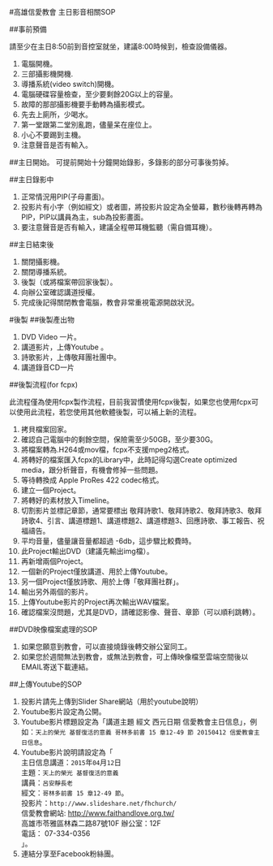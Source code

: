 #高雄信愛教會 主日影音相關SOP

##事前預備

請至少在主日8:50前到音控室就坐，建議8:00時候到，檢查設備儀器。

1. 電腦開機。
2. 三部攝影機開機. 
3. 導播系統(video switch)開機。
4. 電腦硬碟容量檢查，至少要剩餘20G以上的容量。
5. 故障的那部攝影機要手動轉為攝影模式。
6. 先去上廁所，少喝水。
7. 第一堂跟第二堂別亂跑，儘量呆在座位上。
8. 小心不要踢到主機。
9. 注意聲音是否有輸入。

##主日開始。
可提前開始十分鐘開始錄影，多錄影的部分可事後剪掉。

##主日錄影中
1. 正常情況用PIP(子母畫面)。
2. 投影片有小字（例如經文）或者圖，將投影片設定為全螢幕，數秒後轉再轉為PIP，PIP以講員為主，sub為投影畫面。
3. 要注意聲音是否有輸入，建議全程帶耳機監聽（需自備耳機）。

##主日結束後

1. 關閉攝影機。
2. 關閉導播系統。
3. 後製（或將檔案帶回家後製）。
4. 向辦公室確認講道授權。
5. 完成後記得關閉教會電腦，教會非常重視電源開啟狀況。

#後製
##後製產出物

1. DVD Video 一片。
2. 講道影片，上傳Youtube 。
3. 詩歌影片，上傳敬拜團社團中。
4. 講道錄音CD一片

##後製流程(for fcpx)

此流程僅為使用fcpx製作流程，目前我習慣使用fcpx後製，如果您也使用fcpx可以使用此流程，若您使用其他軟體後製，可以補上新的流程。

1. 拷貝檔案回家。
2. 確認自己電腦中的剩餘空間，保險需至少50GB，至少要30G。
2. 將檔案轉為.H264或mov檔，fcpx不支援mpeg2格式。
3. 將轉好的檔案匯入fcpx的Library中，此時記得勾選Create optimized media，跟分析聲音，有機會修掉一些問題。
4. 等待轉換成 Apple ProRes 422 codec格式。
5. 建立一個Project。
6. 將轉好的素材放入Timeline。
7. 切割影片並標記章節，通常要標出 敬拜詩歌1、敬拜詩歌2、敬拜詩歌3、敬拜詩歌4、引言、講道標題1、講道標題2、講道標題3、回應詩歌、事工報告、祝福禱告。
8. 平均音量，儘量讓音量都超過 -6db，這步驟比較費時。
9. 此Project輸出DVD（建議先輸出img檔）。
10. 再新增兩個Project。
11. 一個新的Project僅放講道、用於上傳Youtube。
12. 另一個Project僅放詩歌、用於上傳「敬拜團社群」。
13. 輸出另外兩個的影片。
14. 上傳Youtube影片的Project再次輸出WAV檔案。
15. 確認檔案沒問題，尤其是DVD，請確認影像、聲音、章節（可以順利跳轉）。


##DVD映像檔案處理的SOP

1. 如果您願意到教會，可以直接燒錄後轉交辦公室同工。
2. 如果您於週間無法到教會，或無法到教會，可上傳映像檔至雲端空間後以EMAIL寄送下載連結。

##上傳Youtube的SOP

1. 投影片請先上傳到Slider Share網站（用於youtube說明）
2. Youtube影片設定為公開。
3. Youtube影片標題設定為「講道主題 經文 西元日期 信愛教會主日信息」，例如：`天上的榮光 基督復活的意義 哥林多前書 15 章12-49 節 20150412 信愛教會主日信息`。
4. Youtube影片說明請設定為「  
	主日信息講道：`2015`年`04`月`12`日    
	主題：`天上的榮光 基督復活的意義`  
	講員：`呂安靜長老`  
	經文：`哥林多前書 15 章12-49 節`。  
	投影片：`http://www.slideshare.net/fhchurch/`  
	信愛教會網站: http://www.faithandlove.org.tw/  
	高雄市苓雅區林森二路87號10F 辦公室：12F  
	電話： 07-334-0356  
」。
5. 連結分享至Facebook粉絲團。



